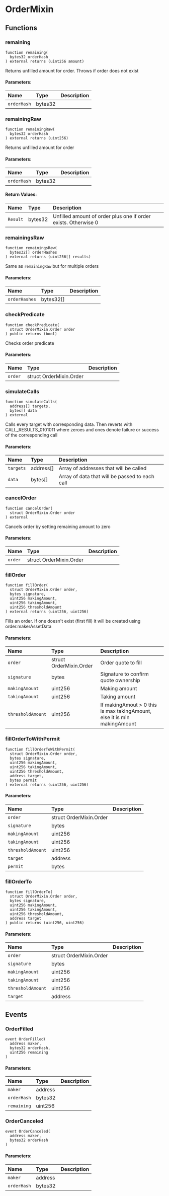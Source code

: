 # OrderMixin





## Functions
### remaining
```solidity
function remaining(
  bytes32 orderHash
) external returns (uint256 amount)
```
Returns unfilled amount for order. Throws if order does not exist

#### Parameters:
| Name | Type | Description                                                          |
| :--- | :--- | :------------------------------------------------------------------- |
|`orderHash` | bytes32 | 


### remainingRaw
```solidity
function remainingRaw(
  bytes32 orderHash
) external returns (uint256)
```
Returns unfilled amount for order


#### Parameters:
| Name | Type | Description                                                          |
| :--- | :--- | :------------------------------------------------------------------- |
|`orderHash` | bytes32 | 

#### Return Values:
| Name                           | Type          | Description                                                                  |
| :----------------------------- | :------------ | :--------------------------------------------------------------------------- |
|`Result`| bytes32 | Unfilled amount of order plus one if order exists. Otherwise 0
### remainingsRaw
```solidity
function remainingsRaw(
  bytes32[] orderHashes
) external returns (uint256[] results)
```
Same as `remainingRaw` but for multiple orders

#### Parameters:
| Name | Type | Description                                                          |
| :--- | :--- | :------------------------------------------------------------------- |
|`orderHashes` | bytes32[] | 


### checkPredicate
```solidity
function checkPredicate(
  struct OrderMixin.Order order
) public returns (bool)
```
Checks order predicate

#### Parameters:
| Name | Type | Description                                                          |
| :--- | :--- | :------------------------------------------------------------------- |
|`order` | struct OrderMixin.Order | 


### simulateCalls
```solidity
function simulateCalls(
  address[] targets,
  bytes[] data
) external
```
Calls every target with corresponding data. Then reverts with CALL_RESULTS_0101011 where zeroes and ones
denote failure or success of the corresponding call


#### Parameters:
| Name | Type | Description                                                          |
| :--- | :--- | :------------------------------------------------------------------- |
|`targets` | address[] | Array of addresses that will be called  
|`data` | bytes[] | Array of data that will be passed to each call 


### cancelOrder
```solidity
function cancelOrder(
  struct OrderMixin.Order order
) external
```
Cancels order by setting remaining amount to zero

#### Parameters:
| Name | Type | Description                                                          |
| :--- | :--- | :------------------------------------------------------------------- |
|`order` | struct OrderMixin.Order | 


### fillOrder
```solidity
function fillOrder(
  struct OrderMixin.Order order,
  bytes signature,
  uint256 makingAmount,
  uint256 takingAmount,
  uint256 thresholdAmount
) external returns (uint256, uint256)
```
Fills an order. If one doesn't exist (first fill) it will be created using order.makerAssetData


#### Parameters:
| Name | Type | Description                                                          |
| :--- | :--- | :------------------------------------------------------------------- |
|`order` | struct OrderMixin.Order | Order quote to fill  
|`signature` | bytes | Signature to confirm quote ownership  
|`makingAmount` | uint256 | Making amount  
|`takingAmount` | uint256 | Taking amount  
|`thresholdAmount` | uint256 | If makingAmout > 0 this is max takingAmount, else it is min makingAmount 


### fillOrderToWithPermit
```solidity
function fillOrderToWithPermit(
  struct OrderMixin.Order order,
  bytes signature,
  uint256 makingAmount,
  uint256 takingAmount,
  uint256 thresholdAmount,
  address target,
  bytes permit
) external returns (uint256, uint256)
```


#### Parameters:
| Name | Type | Description                                                          |
| :--- | :--- | :------------------------------------------------------------------- |
|`order` | struct OrderMixin.Order | 
|`signature` | bytes | 
|`makingAmount` | uint256 | 
|`takingAmount` | uint256 | 
|`thresholdAmount` | uint256 | 
|`target` | address | 
|`permit` | bytes | 


### fillOrderTo
```solidity
function fillOrderTo(
  struct OrderMixin.Order order,
  bytes signature,
  uint256 makingAmount,
  uint256 takingAmount,
  uint256 thresholdAmount,
  address target
) public returns (uint256, uint256)
```


#### Parameters:
| Name | Type | Description                                                          |
| :--- | :--- | :------------------------------------------------------------------- |
|`order` | struct OrderMixin.Order | 
|`signature` | bytes | 
|`makingAmount` | uint256 | 
|`takingAmount` | uint256 | 
|`thresholdAmount` | uint256 | 
|`target` | address | 


## Events
### OrderFilled
```solidity
event OrderFilled(
  address maker,
  bytes32 orderHash,
  uint256 remaining
)
```


#### Parameters:
| Name | Type | Description                                                          |
| :--- | :--- | :------------------------------------------------------------------- |
|`maker` | address | 
|`orderHash` | bytes32 | 
|`remaining` | uint256 | 

### OrderCanceled
```solidity
event OrderCanceled(
  address maker,
  bytes32 orderHash
)
```


#### Parameters:
| Name | Type | Description                                                          |
| :--- | :--- | :------------------------------------------------------------------- |
|`maker` | address | 
|`orderHash` | bytes32 | 

